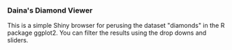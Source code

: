 <h3>Daina's Diamond Viewer</h3>

This is a simple Shiny browser for perusing the dataset "diamonds" in the R package ggplot2. You can filter the results using the drop downs and sliders. 

